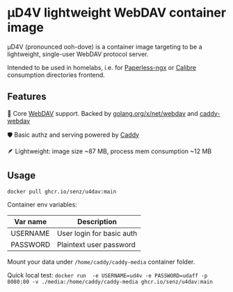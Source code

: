 # µD4V lightweight WebDAV container image

µD4V (pronounced ooh-dove) is a container image targeting to be a lightweight, single-user WebDAV protocol server. 

Intended to be used in homelabs, i.e. for [Paperless-ngx](https://docs.paperless-ngx.com/) or [Calibre](https://calibre-ebook.com/) consumption directories frontend.

## Features

🎯 Core [WebDAV](https://datatracker.ietf.org/doc/html/rfc4918) support. Backed by [golang.org/x/net/webdav](https://pkg.go.dev/golang.org/x/net/webdav) and [caddy-webdav](https://github.com/mholt/caddy-webdav/tree/master)

🛡️ Basic authz and serving powered by [Caddy](https://caddyserver.com)

🪶 Lightweight: image size ~87 MB, process mem consumption ~12 MB

## Usage

`docker pull ghcr.io/senz/u4dav:main`

Container env variables:

| Var name |       Description         |
|----------|---------------------------|
| USERNAME | User login for basic auth |
| PASSWORD | Plaintext user password   |

Mount your data under `/home/caddy/caddy-media` container folder.

Quick local test:
`docker run  -e USERNAME=ud4v -e PASSWORD=udaff -p 8080:80 -v ./media:/home/caddy/caddy-media ghcr.io/senz/u4dav:main`
